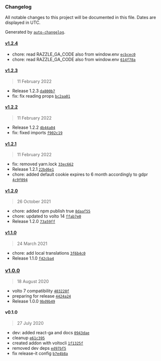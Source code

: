 ### Changelog

All notable changes to this project will be documented in this file. Dates are displayed in UTC.

Generated by [`auto-changelog`](https://github.com/CookPete/auto-changelog).

#### [v1.2.4](https://github.com/collective/volto-google-analytics/compare/v1.2.3...v1.2.4)

- chore: read RAZZLE_GA_CODE also from window.env [`ecbcec0`](https://github.com/collective/volto-google-analytics/commit/ecbcec0397341f835f8dbd3deca7d15e914208ae)
- chore: read RAZZLE_GA_CODE also from window.env [`614f78a`](https://github.com/collective/volto-google-analytics/commit/614f78ae7c62c2e60d373c5a8d3116bf779c6cd3)

#### [v1.2.3](https://github.com/collective/volto-google-analytics/compare/v1.2.2...v1.2.3)

> 11 February 2022

- Release 1.2.3 [`da800b7`](https://github.com/collective/volto-google-analytics/commit/da800b748c88caaf62c632ce894277c1dd55fd96)
- fix: fix reading props [`bc2aa01`](https://github.com/collective/volto-google-analytics/commit/bc2aa01e10de00d87246cab7e3d5653b133ab630)

#### [v1.2.2](https://github.com/collective/volto-google-analytics/compare/v1.2.1...v1.2.2)

> 11 February 2022

- Release 1.2.2 [`4b44a04`](https://github.com/collective/volto-google-analytics/commit/4b44a043ddbdf7bb5063a36888a12f1208b9f693)
- fix: fixed imports [`f902c19`](https://github.com/collective/volto-google-analytics/commit/f902c19e560ec64ef12a09feab09c4ddce16196b)

#### [v1.2.1](https://github.com/collective/volto-google-analytics/compare/v1.2.0...v1.2.1)

> 11 February 2022

- fix: removed yarn.lock [`33ec662`](https://github.com/collective/volto-google-analytics/commit/33ec662321945ca357268ca5d852462abbd332f4)
- Release 1.2.1 [`22bd6e1`](https://github.com/collective/volto-google-analytics/commit/22bd6e14e337ffcccc3466f2b3111644dca90b01)
- chore: added default cookie expires to 6 month accordingly to gdpr [`4c9f094`](https://github.com/collective/volto-google-analytics/commit/4c9f094ccd7f88500af3e91b50262b31091ca144)

#### [v1.2.0](https://github.com/collective/volto-google-analytics/compare/v1.1.0...v1.2.0)

> 26 October 2021

- chore: added npm publish true [`8daaf55`](https://github.com/collective/volto-google-analytics/commit/8daaf552db695fdcff29d4e9f8405f1d616c9037)
- chore: updated to volto 14 [`ffab7e0`](https://github.com/collective/volto-google-analytics/commit/ffab7e04d3602838f06907959f9358e000149521)
- Release 1.2.0 [`73a59ff`](https://github.com/collective/volto-google-analytics/commit/73a59ffdf021f477aba766c6d9a169569cf7fd48)

#### [v1.1.0](https://github.com/collective/volto-google-analytics/compare/v1.0.0...v1.1.0)

> 24 March 2021

- chore: add local translations [`3f6b4c0`](https://github.com/collective/volto-google-analytics/commit/3f6b4c0a35461bf6a538286222d7da1dc084d7f4)
- Release 1.1.0 [`f42cba4`](https://github.com/collective/volto-google-analytics/commit/f42cba4def40a4654a0a1d950130319b4b688602)

### [v1.0.0](https://github.com/collective/volto-google-analytics/compare/v0.1.0...v1.0.0)

> 18 August 2020

- volto 7 compatibility [`403228f`](https://github.com/collective/volto-google-analytics/commit/403228f25af27102819c6227d58f22a77d04059c)
- preparing for release [`4424a24`](https://github.com/collective/volto-google-analytics/commit/4424a24560d364c9b60b246fffb70aef3259c0f2)
- Release 1.0.0 [`9bd9b49`](https://github.com/collective/volto-google-analytics/commit/9bd9b49bde6bd6942454a1f6c87968e33eea041a)

#### v0.1.0

> 27 July 2020

- dev: added react-ga and docs [`0943dae`](https://github.com/collective/volto-google-analytics/commit/0943daeade481ec4a8e73386b3bf51359bc0dff4)
- cleanup [`e61c395`](https://github.com/collective/volto-google-analytics/commit/e61c39594aad0de74604faadab0e52b76d249b46)
- created addon with voltocli [`1f1325f`](https://github.com/collective/volto-google-analytics/commit/1f1325fc23d7e77297ea9a24fd32bdd94e3b07bc)
- removed dev deps [`ed97bf5`](https://github.com/collective/volto-google-analytics/commit/ed97bf557be28f7f40d602f73df2552955ad6bc7)
- fix release-it config [`b7e4b8a`](https://github.com/collective/volto-google-analytics/commit/b7e4b8ac2aa970e2b268b809f6e93282f5c14040)
